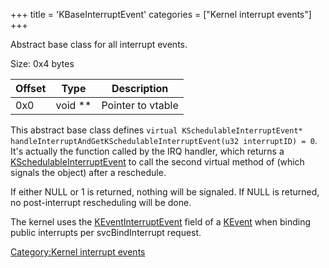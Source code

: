 +++
title = 'KBaseInterruptEvent'
categories = ["Kernel interrupt events"]
+++

Abstract base class for all interrupt events.

Size: 0x4 bytes

| Offset | Type      | Description       |
|--------|-----------|-------------------|
| 0x0    | void \*\* | Pointer to vtable |

This abstract base class defines
`virtual KSchedulableInterruptEvent* handleInterruptAndGetKSchedulableInterruptEvent(u32 interruptID) = 0`.
It's actually the function called by the IRQ handler, which returns a
[KSchedulableInterruptEvent](KSchedulableInterruptEvent "wikilink") to
call the second virtual method of (which signals the object) after a
reschedule.

If either NULL or 1 is returned, nothing will be signaled. If NULL is
returned, no post-interrupt rescheduling will be done.

The kernel uses the
[KEventInterruptEvent](KUserBindableInterruptEvent "wikilink") field of
a [KEvent](KEvent "wikilink") when binding public interrupts per
svcBindInterrupt request.

[Category:Kernel interrupt
events](Category:Kernel_interrupt_events "wikilink")
